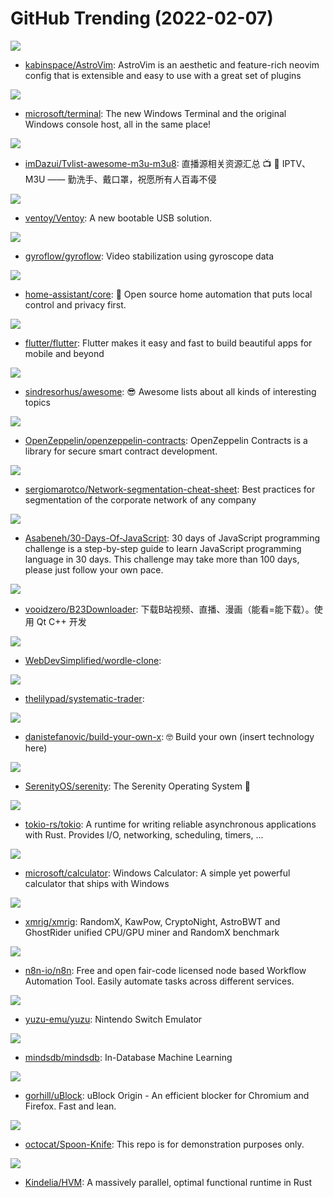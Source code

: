 # GitHub Trending (2022-02-07)

![](https://img.shields.io/badge/Lua-New%20384-green?style=flat-square&logo=appveyor)
- [kabinspace/AstroVim](https://github.com/kabinspace/AstroVim): AstroVim is an aesthetic and feature-rich neovim config that is extensible and easy to use with a great set of plugins

![](https://img.shields.io/badge/C%2B%2B-New%20191-green?style=flat-square&logo=appveyor)
- [microsoft/terminal](https://github.com/microsoft/terminal): The new Windows Terminal and the original Windows console host, all in the same place!

![](https://img.shields.io/badge/none-New%20140-green?style=flat-square&logo=appveyor)
- [imDazui/Tvlist-awesome-m3u-m3u8](https://github.com/imDazui/Tvlist-awesome-m3u-m3u8): 直播源相关资源汇总 📺 💯 IPTV、M3U —— 勤洗手、戴口罩，祝愿所有人百毒不侵

![](https://img.shields.io/badge/C-New%20167-green?style=flat-square&logo=appveyor)
- [ventoy/Ventoy](https://github.com/ventoy/Ventoy): A new bootable USB solution.

![](https://img.shields.io/badge/Rust-New%20113-green?style=flat-square&logo=appveyor)
- [gyroflow/gyroflow](https://github.com/gyroflow/gyroflow): Video stabilization using gyroscope data

![](https://img.shields.io/badge/Python-New%2038-green?style=flat-square&logo=appveyor)
- [home-assistant/core](https://github.com/home-assistant/core): 🏡 Open source home automation that puts local control and privacy first.

![](https://img.shields.io/badge/Dart-New%20177-green?style=flat-square&logo=appveyor)
- [flutter/flutter](https://github.com/flutter/flutter): Flutter makes it easy and fast to build beautiful apps for mobile and beyond

![](https://img.shields.io/badge/none-New%20146-green?style=flat-square&logo=appveyor)
- [sindresorhus/awesome](https://github.com/sindresorhus/awesome): 😎 Awesome lists about all kinds of interesting topics

![](https://img.shields.io/badge/JavaScript-New%2031-green?style=flat-square&logo=appveyor)
- [OpenZeppelin/openzeppelin-contracts](https://github.com/OpenZeppelin/openzeppelin-contracts): OpenZeppelin Contracts is a library for secure smart contract development.

![](https://img.shields.io/badge/none-New%2042-green?style=flat-square&logo=appveyor)
- [sergiomarotco/Network-segmentation-cheat-sheet](https://github.com/sergiomarotco/Network-segmentation-cheat-sheet): Best practices for segmentation of the corporate network of any company

![](https://img.shields.io/badge/JavaScript-New%20164-green?style=flat-square&logo=appveyor)
- [Asabeneh/30-Days-Of-JavaScript](https://github.com/Asabeneh/30-Days-Of-JavaScript): 30 days of JavaScript programming challenge is a step-by-step guide to learn JavaScript programming language in 30 days. This challenge may take more than 100 days, please just follow your own pace.

![](https://img.shields.io/badge/C%2B%2B-New%20130-green?style=flat-square&logo=appveyor)
- [vooidzero/B23Downloader](https://github.com/vooidzero/B23Downloader): 下载B站视频、直播、漫画（能看=能下载）。使用 Qt C++ 开发

![](https://img.shields.io/badge/JavaScript-New%207-green?style=flat-square&logo=appveyor)
- [WebDevSimplified/wordle-clone](https://github.com/WebDevSimplified/wordle-clone): 

![](https://img.shields.io/badge/Python-New%2016-green?style=flat-square&logo=appveyor)
- [thelilypad/systematic-trader](https://github.com/thelilypad/systematic-trader): 

![](https://img.shields.io/badge/none-New%20279-green?style=flat-square&logo=appveyor)
- [danistefanovic/build-your-own-x](https://github.com/danistefanovic/build-your-own-x): 🤓 Build your own (insert technology here)

![](https://img.shields.io/badge/C%2B%2B-New%2075-green?style=flat-square&logo=appveyor)
- [SerenityOS/serenity](https://github.com/SerenityOS/serenity): The Serenity Operating System 🐞

![](https://img.shields.io/badge/Rust-New%2019-green?style=flat-square&logo=appveyor)
- [tokio-rs/tokio](https://github.com/tokio-rs/tokio): A runtime for writing reliable asynchronous applications with Rust. Provides I/O, networking, scheduling, timers, ...

![](https://img.shields.io/badge/C%2B%2B-New%208-green?style=flat-square&logo=appveyor)
- [microsoft/calculator](https://github.com/microsoft/calculator): Windows Calculator: A simple yet powerful calculator that ships with Windows

![](https://img.shields.io/badge/C-New%208-green?style=flat-square&logo=appveyor)
- [xmrig/xmrig](https://github.com/xmrig/xmrig): RandomX, KawPow, CryptoNight, AstroBWT and GhostRider unified CPU/GPU miner and RandomX benchmark

![](https://img.shields.io/badge/TypeScript-New%2054-green?style=flat-square&logo=appveyor)
- [n8n-io/n8n](https://github.com/n8n-io/n8n): Free and open fair-code licensed node based Workflow Automation Tool. Easily automate tasks across different services.

![](https://img.shields.io/badge/C%2B%2B-New%2031-green?style=flat-square&logo=appveyor)
- [yuzu-emu/yuzu](https://github.com/yuzu-emu/yuzu): Nintendo Switch Emulator

![](https://img.shields.io/badge/Python-New%20104-green?style=flat-square&logo=appveyor)
- [mindsdb/mindsdb](https://github.com/mindsdb/mindsdb): In-Database Machine Learning

![](https://img.shields.io/badge/JavaScript-New%2023-green?style=flat-square&logo=appveyor)
- [gorhill/uBlock](https://github.com/gorhill/uBlock): uBlock Origin - An efficient blocker for Chromium and Firefox. Fast and lean.

![](https://img.shields.io/badge/HTML-New%2017-green?style=flat-square&logo=appveyor)
- [octocat/Spoon-Knife](https://github.com/octocat/Spoon-Knife): This repo is for demonstration purposes only.

![](https://img.shields.io/badge/Rust-New%20486-green?style=flat-square&logo=appveyor)
- [Kindelia/HVM](https://github.com/Kindelia/HVM): A massively parallel, optimal functional runtime in Rust

